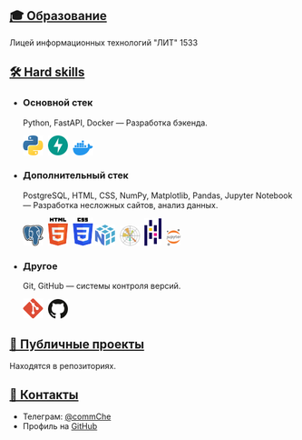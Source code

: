 <section id="content">
<div markdown="1">

# <a id="education_ru" href="#education_ru">🎓 Образование</a>
   
   Лицей информационных технологий "ЛИТ" 1533

# <a id="skills_ru" href="#skills_ru">🛠️ Hard skills</a>

* ### Основной стек
    Python, FastAPI, Docker — Разработка бэкенда.
    <p align="left">
      <img src="python.svg" width=35px style="padding-right:5px;" draggable="false" title="Python">
      <img src="fastapi.svg" width=35px style="padding-right:5px;" draggable="false" title="FastAPI">
      <img src="docker-icon.svg" width=35px style="padding-right:5px;" draggable="false" title="Docker">
    </p>

* ### Дополнительный стек
    PostgreSQL, HTML, CSS, NumPy, Matplotlib, Pandas, Jupyter Notebook — Разработка несложных сайтов, анализ данных.
    <p align="left">
      <img src="postgresql.svg" width=35px style="padding-right:5px;" draggable="false" title="PostgreSQL"> 
      <img src="html-5.svg" width=35px style="padding-right:5px;" draggable="false" title="HTML">
      <img src="css-3.svg" width=35px style="padding-right:5p" draggable="false" title="CSS">
      <img src="numpy-icon.svg" width=35px style="padding-right:5px;" draggable="false" title="NumPy">
      <img src="matplotlib.svg" width=35px style="padding-right:5px;" draggable="false" title="Matplotlib">
      <img src="pandas-icon.svg" width=30px style="padding-right:5px;" draggable="false" title="Pandas">
      <img src="jupyter.svg" width=25px style="padding-right:5px;" draggable="false" title="Jupyter Notebook">
  </p>


* ### Другое
    Git, GitHub — системы контроля версий.
    <p align="left">
      <img src="git-icon.svg" width=35px style="padding-right:5px;" draggable="false" title="Git">
      <img src="github-icon.svg" width=35px style="padding-right:5px;" draggable="false" title="GitHub">
    </p>


# <a id="projects_ru" href="#projects_ru">🧩 Публичные проекты </a>
Находятся в репозиториях.

# <a id="contacts_ru" href="#contacts_ru">📧 Контакты</a>
* Телеграм: [@commChe](https://t.me/commChe)
* Профиль на [GitHub](https://github.com/commanderChe)

</div>
</section>
